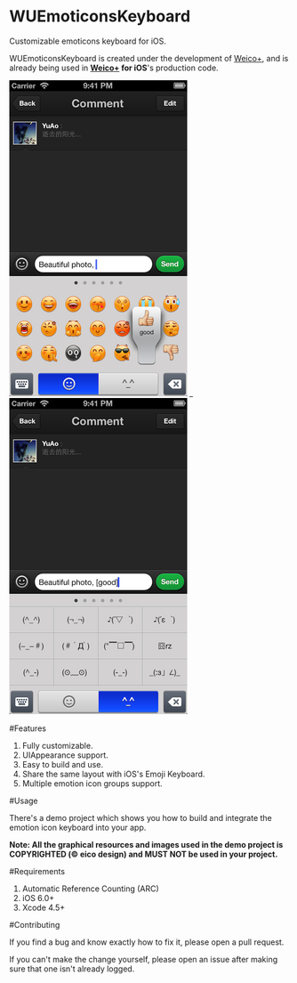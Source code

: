 WUEmoticonsKeyboard
===================
Customizable emoticons keyboard for iOS.

WUEmoticonsKeyboard is created under the development of [Weico+](http://plus.weico.com), and is already being used in __[Weico+](http://plus.weico.com) for iOS__'s production code.

![ScreenShot](Screenshots/Screenshot1.png) _ ![ScreenShot](Screenshots/Screenshot2.png)

#Features

1. Fully customizable.
2. UIAppearance support.
3. Easy to build and use.
4. Share the same layout with iOS's Emoji Keyboard.
5. Multiple emotion icon groups support.

#Usage

There's a demo project which shows you how to build and integrate the emotion icon keyboard into your app.

__Note: All the graphical resources and images used in the demo project is COPYRIGHTED (© eico design) and MUST NOT be used in your project.__

#Requirements

1. Automatic Reference Counting (ARC)
2. iOS 6.0+
3. Xcode 4.5+

#Contributing

If you find a bug and know exactly how to fix it, please open a pull request.

If you can't make the change yourself, please open an issue after making sure that one isn't already logged.
